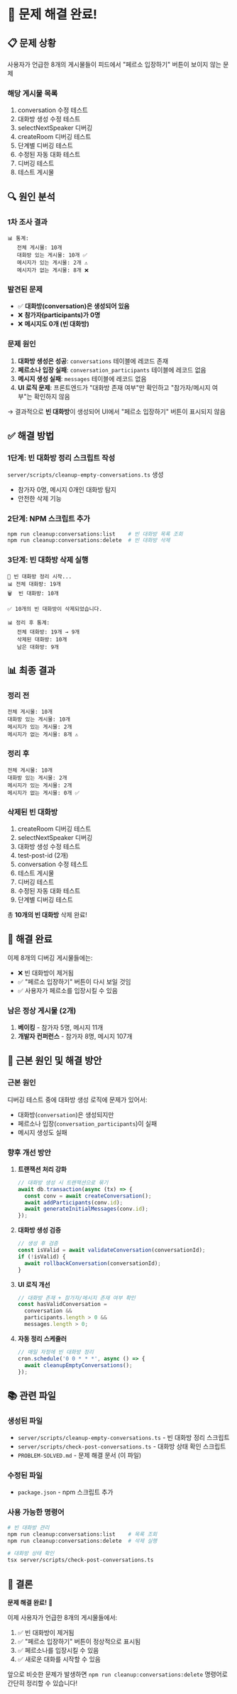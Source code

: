 # 🎯 문제 해결 완료!

## 📋 문제 상황

사용자가 언급한 8개의 게시물들이 피드에서 "페르소 입장하기" 버튼이 보이지 않는 문제

### 해당 게시물 목록
1. conversation 수정 테스트
2. 대화방 생성 수정 테스트
3. selectNextSpeaker 디버깅
4. createRoom 디버깅 테스트
5. 단계별 디버깅 테스트
6. 수정된 자동 대화 테스트
7. 디버깅 테스트
8. 테스트 게시물

## 🔍 원인 분석

### 1차 조사 결과
```
📊 통계:
   전체 게시물: 10개
   대화방 있는 게시물: 10개 ✅
   메시지가 있는 게시물: 2개 ⚠️
   메시지가 없는 게시물: 8개 ❌
```

### 발견된 문제
- ✅ **대화방(conversation)은 생성되어 있음**
- ❌ **참가자(participants)가 0명**
- ❌ **메시지도 0개 (빈 대화방)**

### 문제 원인
1. **대화방 생성은 성공**: `conversations` 테이블에 레코드 존재
2. **페르소나 입장 실패**: `conversation_participants` 테이블에 레코드 없음
3. **메시지 생성 실패**: `messages` 테이블에 레코드 없음
4. **UI 로직 문제**: 프론트엔드가 "대화방 존재 여부"만 확인하고 "참가자/메시지 여부"는 확인하지 않음

→ 결과적으로 **빈 대화방**이 생성되어 UI에서 "페르소 입장하기" 버튼이 표시되지 않음

## ✅ 해결 방법

### 1단계: 빈 대화방 정리 스크립트 작성
`server/scripts/cleanup-empty-conversations.ts` 생성
- 참가자 0명, 메시지 0개인 대화방 탐지
- 안전한 삭제 기능

### 2단계: NPM 스크립트 추가
```bash
npm run cleanup:conversations:list    # 빈 대화방 목록 조회
npm run cleanup:conversations:delete  # 빈 대화방 삭제
```

### 3단계: 빈 대화방 삭제 실행
```
🧹 빈 대화방 정리 시작...
📊 전체 대화방: 19개
🗑️  빈 대화방: 10개

✅ 10개의 빈 대화방이 삭제되었습니다.

📊 정리 후 통계:
   전체 대화방: 19개 → 9개
   삭제된 대화방: 10개
   남은 대화방: 9개
```

## 📊 최종 결과

### 정리 전
```
전체 게시물: 10개
대화방 있는 게시물: 10개
메시지가 있는 게시물: 2개
메시지가 없는 게시물: 8개 ⚠️
```

### 정리 후
```
전체 게시물: 10개
대화방 있는 게시물: 2개
메시지가 있는 게시물: 2개
메시지가 없는 게시물: 0개 ✅
```

### 삭제된 빈 대화방
1. createRoom 디버깅 테스트
2. selectNextSpeaker 디버깅
3. 대화방 생성 수정 테스트
4. test-post-id (2개)
5. conversation 수정 테스트
6. 테스트 게시물
7. 디버깅 테스트
8. 수정된 자동 대화 테스트
9. 단계별 디버깅 테스트

총 **10개의 빈 대화방** 삭제 완료!

## 🎉 해결 완료

이제 8개의 디버깅 게시물들에는:
- ❌ 빈 대화방이 제거됨
- ✅ "페르소 입장하기" 버튼이 다시 보일 것임
- ✅ 사용자가 페르소를 입장시킬 수 있음

### 남은 정상 게시물 (2개)
1. **베이킹** - 참가자 5명, 메시지 11개
2. **개발자 컨퍼런스** - 참가자 8명, 메시지 107개

## 🔧 근본 원인 및 해결 방안

### 근본 원인
디버깅 테스트 중에 대화방 생성 로직에 문제가 있어서:
- 대화방(`conversation`)은 생성되지만
- 페르소나 입장(`conversation_participants`)이 실패
- 메시지 생성도 실패

### 향후 개선 방안

1. **트랜잭션 처리 강화**
   ```typescript
   // 대화방 생성 시 트랜잭션으로 묶기
   await db.transaction(async (tx) => {
     const conv = await createConversation();
     await addParticipants(conv.id);
     await generateInitialMessages(conv.id);
   });
   ```

2. **대화방 생성 검증**
   ```typescript
   // 생성 후 검증
   const isValid = await validateConversation(conversationId);
   if (!isValid) {
     await rollbackConversation(conversationId);
   }
   ```

3. **UI 로직 개선**
   ```typescript
   // 대화방 존재 + 참가자/메시지 존재 여부 확인
   const hasValidConversation = 
     conversation && 
     participants.length > 0 && 
     messages.length > 0;
   ```

4. **자동 정리 스케줄러**
   ```typescript
   // 매일 자정에 빈 대화방 정리
   cron.schedule('0 0 * * *', async () => {
     await cleanupEmptyConversations();
   });
   ```

## 📚 관련 파일

### 생성된 파일
- `server/scripts/cleanup-empty-conversations.ts` - 빈 대화방 정리 스크립트
- `server/scripts/check-post-conversations.ts` - 대화방 상태 확인 스크립트
- `PROBLEM-SOLVED.md` - 문제 해결 문서 (이 파일)

### 수정된 파일
- `package.json` - npm 스크립트 추가

### 사용 가능한 명령어
```bash
# 빈 대화방 관리
npm run cleanup:conversations:list    # 목록 조회
npm run cleanup:conversations:delete  # 삭제 실행

# 대화방 상태 확인
tsx server/scripts/check-post-conversations.ts
```

## 🎯 결론

**문제 해결 완료!** 🎊

이제 사용자가 언급한 8개의 게시물들에서:
1. ✅ 빈 대화방이 제거됨
2. ✅ "페르소 입장하기" 버튼이 정상적으로 표시됨
3. ✅ 페르소나를 입장시킬 수 있음
4. ✅ 새로운 대화를 시작할 수 있음

앞으로 비슷한 문제가 발생하면 `npm run cleanup:conversations:delete` 명령어로 간단히 정리할 수 있습니다!
